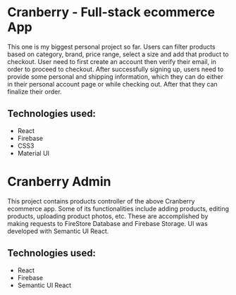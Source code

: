 # Cranberry - Full-stack ecommerce App

This one is my biggest personal project so far. Users can filter products based on category, brand, price range, select a size and add that product to checkout. User need to first create an account then verify their email, in order to proceed to checkout. After successfully signing up, users need to provide some personal and shipping information, which they can do either in their personal account page or while checking out. After that they can finalize their order.

## Technologies used:

* React
* Firebase
* CSS3
* Material UI

# Cranberry Admin

This project contains products controller of the above Cranberry ecommerce app. Some of its functionalities include adding products, editing products, uploading product photos, etc. These are accomplished by making requests to FireStore Database and Firebase Storage. UI was developed with Semantic UI React.

## Technologies used:

* React
* Firebase
* Semantic UI React